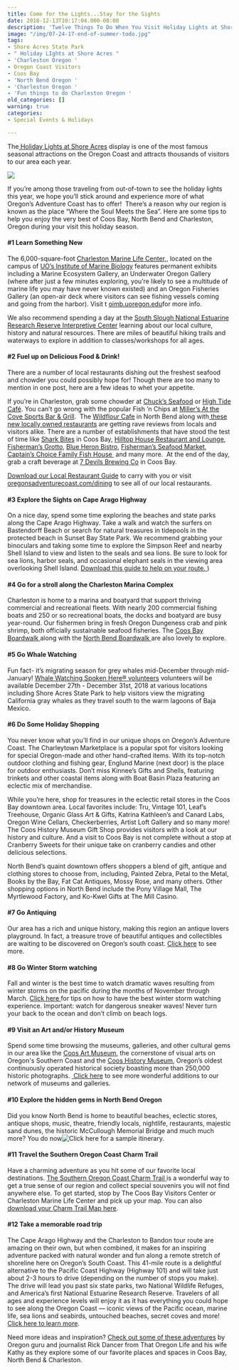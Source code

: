 ```yaml
---
title: Come for the Lights...Stay for the Sights
date: 2018-12-13T10:17:04.000-08:00
description: 'Twelve Things To Do When You Visit Holiday Lights at Shore Acres Display '
image: "/img/07-24-17-end-of-summer-todo.jpg"
tags:
- Shore Acres State Park
- " Holiday LIghts at Shore Acres "
- 'Charleston Oregon '
- Oregon Coast Visitors
- Coos Bay
- 'North Bend Oregon '
- 'Charleston Oregon '
- 'Fun things to do Charleston Oregon '
old_categories: []
warning: true
categories:
- Special Events & Holidays

---
```

The[ Holiday Lights at Shore Acres](https://oregonsadventurecoast.com/event/32nd-annual-holiday-lights-at-shore-acres/) display is one of the most famous seasonal attractions on the Oregon Coast and attracts thousands of visitors to our area each year.

![](/img/holiday-lights-02-home-slider.jpg)

If you’re among those traveling from out-of-town to see the holiday lights this year, we hope you’ll stick around and experience more of what Oregon’s Adventure Coast has to offer!  There’s a reason why our region is known as the place “Where the Soul Meets the Sea”.  Here are some tips to help you enjoy the very best of Coos Bay, North Bend and Charleston, Oregon during your visit this holiday season.

#### #1 Learn Something New

The 6,000-square-foot [Charleston Marine Life Center](http://www.charlestonmarinelifecenter.com/),, located on the campus of [ UO’s Institute of Marine Biology](https://oimb.uoregon.edu/) features permanent exhibits including a Marine Ecosystem Gallery, an Underwater Oregon Gallery (where after just a few minutes exploring, you’re likely to see a multitude of marine life you may have never known existed) and an Oregon Fisheries Gallery (an open-air deck where visitors can see fishing vessels coming and going from the harbor). Visit t [oimb.uoregon.edu](https://oimb.uoregon.edu/)for more info.

We also recommend spending a day at the [South Slough National Estuarine Research Reserve Interpretive Center](https://www.oregon.gov/oprd/NATRES/pages/rs_faqcoastal.aspx#What_is_a_Research_Reserve_) learning about our local culture, history and natural resources. There are miles of beautiful hiking trails and waterways to explore in addition to classes/workshops for all ages.

#### #2 Fuel up on Delicious Food & Drink!

There are a number of local restaurants dishing out the freshest seafood and chowder you could possibly hope for! Though there are too many to mention in one post, here are a few ideas to whet your appetite.

If you’re in Charleston, grab some chowder at  [Chuck’s Seafood](http://www.chucksseafood.com/) or [High Tide Café](http://hightidecafeoregon.com/). You can’t go wrong with the popular Fish ’n Chips at [Miller’s At the Cove Sports Bar & Grill](https://www.millersatthecove.rocks/).  The [Wildflour Cafe](https://www.wildflour-catering.com/) in North Bend along with[ these new locally owned restaurants](https://oregonsadventurecoast.com/blog/2018-05-08-four-new-oregon-coast-restaurants-you-need-to-try/) are getting rave reviews from locals and visitors alike. There are a number of establishments that have stood the test of time like [Shark Bites](http://www.sharkbites.cafe/) in Coos Bay, [Hilltop House Restaurant and Lounge](http://hilltophouserestaurant.com/), [Fisherman’s Grotto](http://www.fishermansgrottoinc.com/), [Blue Heron Bistro](http://www.blueheronbistro.com/), [Fisherman’s Seafood Market](http://fishermensseafoodmarket.com/), [Captain’s Choice Family Fish House ](http://www.captainschoicefishhouse.com/) and many more.  At the end of the day, grab a craft beverage at [7 Devils Brewing Co](https://www.7devilsbrewery.com/) in Coos Bay.

[Download our Local Restaurant Guide](https://oregonsadventurecoast.com/img/restaurant-brochure.pdf) to carry with you or visit [oregonsadventurecoast.com/dining](https://oregonsadventurecoast.com/dining/) to see all of our local restaurants.

#### #3 Explore the Sights on Cape Arago Highway

On a nice day, spend some time exploring the beaches and state parks along the Cape Arago Highway. Take a walk and watch the surfers on Bastendorff Beach or search for natural treasures in tidepools in the protected beach in Sunset Bay State Park. We recommend grabbing your binoculars and taking some time to explore the Simpson Reef and nearby Shell Island to view and listen to the seals and sea lions.  Be sure to look for sea lions, harbor seals, and occasional elephant seals in the viewing area overlooking Shell Island. [Download this guide to help on your route. ](https://oregonsadventurecoast.com/img/cape-arago-loop-itinerary-2018.pdf))

#### #4 Go for a stroll along the Charleston Marina Complex

Charleston is home to a marina and boatyard that support thriving commercial and recreational fleets. With nearly 200 commercial fishing boats and 250 or so recreational boats, the docks and boatyard are busy year-round. Our fishermen bring in fresh Oregon Dungeness crab and pink shrimp, both officially sustainable seafood fisheries. The [Coos Bay Boardwalk ](https://www.tripadvisor.com/Attraction_Review-g51813-d2043717-Reviews-Coos_Bay_Boardwalk-Coos_Bay_Oregon.html)along with the [North Bend Boardwalk ](https://www.tripadvisor.com/LocationPhotoDirectLink-g51993-i113552277-North_Bend_Oregon.html)are also lovely to explore.

#### #5 Go Whale Watching

Fun fact- it’s migrating season for grey whales mid-December through mid-January! [Whale Watching Spoken Here® volunteers](https://oregonstateparks.org/index.cfm?do=thingstodo.dsp_whalewatching) volunteers will be available December 27th - December 31st, 2018 at various locations including Shore Acres State Park to help visitors view the migrating California gray whales as they travel south to the warm lagoons of Baja Mexico.

#### #6 Do Some Holiday Shopping

You never know what you’ll find in our unique shops on Oregon’s Adventure Coast. The Charleytown Marketplace is a popular spot for visitors looking for special Oregon-made and other hand-crafted items. With its top-notch outdoor clothing and fishing gear, Englund Marine (next door) is the place for outdoor enthusiasts. Don’t miss Kinnee’s Gifts and Shells, featuring trinkets and other coastal items along with Boat Basin Plaza featuring an eclectic mix of merchandise.

While you’re here, shop for treasures in the eclectic retail stores in the Coos Bay downtown area. Local favorites include: Tru, Vintage 101, Leaf’s Treehouse, Organic Glass Art & Gifts, Katrina Kathleen’s and Canard Labs, Oregon Wine Cellars, Checkerberries, Artist Loft Gallery and so many more! The Coos History Museum Gift Shop provides visitors with a look at our history and culture. And a visit to Coos Bay is not complete without a stop at Cranberry Sweets for their unique take on cranberry candies and other delicious selections.

North Bend’s quaint downtown offers shoppers a blend of gift, antique and clothing stores to choose from, including, Painted Zebra, Petal to the Metal, Books by the Bay, Fat Cat Antiques, Mossy Rose, and many others. Other shopping options in North Bend include the Pony Village Mall, The Myrtlewood Factory, and Ko-Kwel Gifts at The Mill Casino.

#### #7 Go Antiquing

Our area has a rich and unique history, making this region an antique lovers playground. In fact, a treasure trove of beautiful antiques and collectibles are waiting to be discovered on Oregon’s south coast. [Click here]() to see more.

#### #8 Go Winter Storm watching

Fall and winter is the best time to watch dramatic waves resulting from winter storms on the pacific during the months of November through March. [Click here ](https://oregonsadventurecoast.com/blog/eight-ways-to-stay-safe-on-the-beaches-along-the-oregon-coast/)for tips on how to have the best winter storm watching experience. Important: watch for dangerous sneaker waves! Never turn your back to the ocean and don’t climb on beach logs.

#### #9 Visit an Art and/or History Museum

Spend some time browsing the museums, galleries, and other cultural gems in our area like the [Coos Art Museum](http://www.coosart.org/), the cornerstone of visual arts on Oregon's Southern Coast and the [Coos History Museum](https://cooshistory.org/), Oregon’s oldest continuously operated historical society boasting more than 250,000 historic photographs. [ Click here](https://oregonsadventurecoast.com/art-history-culture/) to see more wonderful additions to our network of museums and galleries.

#### #10 Explore the hidden gems in North Bend Oregon

Did you know North Bend is home to beautiful beaches, eclectic stores, antique shops, music, theatre, friendly locals, nightlife, restaurants, majestic sand dunes, the historic McCullough Memorial Bridge and much much more? You do now![Click here](https://oregonsadventurecoast.com/tripideas/one-day-travel-itinerary-a-perfect-adventure-in-north-bend-oregon/) for a sample itinerary.

#### #11 Travel the Southern Oregon Coast Charm Trail

Have a charming adventure as you hit some of our favorite local destinations. [The Southern Oregon Coast Charm Trail ](https://oregonsadventurecoast.com/blog/have-a-charming-adventure-along-the-southern-oregon-coast-charm-trail/)is a wonderful way to get a true sense of our region and collect special souvenirs you will not find anywhere else. To get started, stop by The Coos Bay Visitors Center or Charleston Marine Life Center and pick up your map. You can also [download your Charm Trail Map here]().

#### #12 Take a memorable road trip

The Cape Arago Highway and the Charleston to Bandon tour route are amazing on their own, but when combined, it makes for an inspiring adventure packed with natural wonder and fun along a remote stretch of shoreline here on Oregon’s South Coast. This 41-mile route is a delightful alternative to the Pacific Coast Highway (Highway 101) and will take just about 2-3 hours to drive (depending on the number of stops you make). The drive will lead you past six state parks, two National Wildlife Refuges, and America’s first National Estuarine Research Reserve. Travelers of all ages and experience levels will enjoy it as it has everything you could hope to see along the Oregon Coast — iconic views of the Pacific ocean, marine life, sea lions and seabirds, untouched beaches, secret coves and more! [Click here to learn more](https://oregonsadventurecoast.com/blog/featured-road-trip-cape-arago-highway-charleston-to-bandon-tour-route/).

Need more ideas and inspiration? [Check out some of these adventures](https://oregonsadventurecoast.com/blog/live-from-oregons-adventure-coast-25-experiences-with-that-oregon-life/) by Oregon guru and journalist Rick Dancer from  That Oregon Life and his wife Kathy as they explore some of our favorite places and spaces in Coos Bay, North Bend & Charleston.
